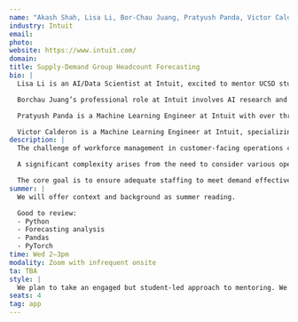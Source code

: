 ```yaml
---
name: "Akash Shah, Lisa Li, Bor-Chau Juang, Pratyush Panda, Victor Calderon"
industry: Intuit
email: 
photo:
website: https://www.intuit.com/
domain: 
title: Supply-Demand Group Headcount Forecasting
bio: |
  Lisa Li is an AI/Data Scientist at Intuit, excited to mentor UCSD students in tackling industry-level challenges. With seven years of experience spanning the insurance sector and now tech at Intuit, she specializes in applying Deep Learning, Time Series models, and LLM models to create impactful solutions. Lisa holds a Master's degree in Data Science from GSU and a Bachelor's in Math from UCLA, and is eager to guide students through developing and deploying data-driven models that address real-world business problems.

  Borchau Juang’s professional role at Intuit involves AI research and development, specifically focusing on AI/ML solutions to enhance customer success within the Virtual Expert Platform (VEP). This encompasses the development of Large Language Model (LLM) applications for the extraction of expert knowledge, the refinement of issue resolution processes through agentic AI workflows, and the construction of recommendation systems to optimize customer routing and matchmaking.

  Pratyush Panda is a Machine Learning Engineer at Intuit with over three years of experience in his current role. He brings a wealth of experience from previous machine learning engineering positions at Samsung Electronics America and Informatica. His expertise includes machine learning, Python, and Artificial Intelligence (AI), with a background in developing and deploying AI/ML solutions. Pratyush holds a Master of Science in Computer Science from California State University - East Bay.

  Victor Calderon is a Machine Learning Engineer at Intuit, specializing in Generative AI and LLMs. An astrophysicist-turned-data-scientist, he focuses on applying Generative AI solutions to customer-related problems. Prior to Intuit, Victor developed and deployed computer vision models and MLOps pipelines at 5x5 Technologies Inc. He holds a Ph.D. in Physics with a focus on computational astrophysics from Vanderbilt University.
description: |
  The challenge of workforce management in customer-facing operations centers on effectively aligning staffing levels with fluctuating customer demand across diverse interaction channels. This problem space involves not only forecasting incoming customer volumes but also determining the optimal allocation of personnel, often referred to as headcount forecasting, to meet predefined service objectives.

  A significant complexity arises from the need to consider various operational constraints, such as target response times (e.g., Average Speed to Answer), average interaction durations (e.g., Average Handle Time), and overarching service level agreements. Furthermore, the relationship between customer demand types and the staff groups capable of handling them is often intricate, featuring many-to-many mappings where a single staff group might service multiple demand categories, and a single demand category might be serviceable by several different staff groups, each with potentially varying skill sets and efficiencies.

  The core goal is to ensure adequate staffing to meet demand effectively while optimizing resource utilization and maintaining service quality.
summer: |
  We will offer context and background as summer reading.

  Good to review:
  - Python
  - Forecasting analysis
  - Pandas
  - PyTorch
time: Wed 2–3pm
modality: Zoom with infrequent onsite
ta: TBA
style: |
  We plan to take an engaged but student-led approach to mentoring. We’ll work closely with the students throughout the project – meeting regularly, providing guidance, and being available for feedback and support. We’re also looking for students that can take ownership of their learning and direction, and can execute on the feedback provided. We’ll help them think critically, problem-solve, and communicate their process and outcomes clearly. Outside of the set office hours, we will do our best to respond to any inquiries within 48 hours, ideally sooner.
seats: 4
tag: app
---
```

